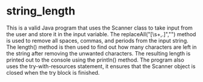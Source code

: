 # string_length
This is a valid Java program that uses the Scanner class to take input from the user and store it in the input variable. The replaceAll("[\\s+,.]","") method is used to remove all spaces, commas, and periods from the input string. The length() method is then used to find out how many characters are left in the string after removing the unwanted characters. The resulting length is printed out to the console using the println() method.
The program also uses the try-with-resources statement, it ensures that the Scanner object is closed when the try block is finished.

